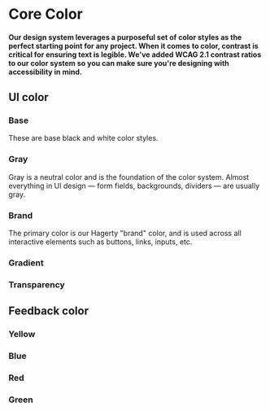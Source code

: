 <script setup>
  import { MSRDocColor } from '../index'
  import { colorBase, colorGray, colorGradient, colorTransparency, colorYellow, colorBlue, colorRed, colorGreen, colorBrand } from './src/_color.js';
  // import colorPalette from '../../sd-input/src/figma/core.json';
  // import { MSRDocColor } from '../../index';
  // const basePalette = x
  // <div v-for="x in colorPalette.color.gray">
    //{{
    //x.value
  //}}</div>
</script>

# Core Color

#### Our design system leverages a purposeful set of color styles as the perfect starting point for any project. When it comes to color, contrast is critical for ensuring text is legible. We've added WCAG 2.1 contrast ratios to our color system so you can make sure you're designing with accessibility in mind.

## UI color

### Base

These are base black and white color styles.

<MSRDocColor :data="colorBase" />

### Gray

Gray is a neutral color and is the foundation of the color system. Almost everything in UI design — form fields, backgrounds, dividers — are usually gray.

<MSRDocColor :data="colorGray" />

### Brand

The primary color is our Hagerty "brand" color, and is used across all interactive elements such as buttons, links, inputs, etc.

<MSRDocColor :data="colorBrand" />

### Gradient

<MSRDocColor :data="colorGradient"/>

### Transparency

<MSRDocColor :data="colorTransparency" checker />

## Feedback color

### Yellow

<MSRDocColor :data="colorYellow" />

### Blue

<MSRDocColor :data="colorBlue" />

### Red

<MSRDocColor :data="colorRed" />

### Green

<MSRDocColor :data="colorGreen" />
